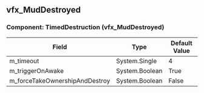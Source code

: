 ## vfx_MudDestroyed

### Component: TimedDestruction (vfx_MudDestroyed)

|Field|Type|Default Value|
|---|---|---|
|m_timeout|System.Single|4|
|m_triggerOnAwake|System.Boolean|True|
|m_forceTakeOwnershipAndDestroy|System.Boolean|False|

